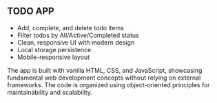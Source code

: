 ## TODO APP

- Add, complete, and delete todo items
- Filter todos by All/Active/Completed status
- Clean, responsive UI with modern design
- Local storage persistence
- Mobile-responsive layout

The app is built with vanilla HTML, CSS, and JavaScript, showcasing fundamental web development concepts without relying on external frameworks. The code is organized using object-oriented principles for maintainability and scalability.
